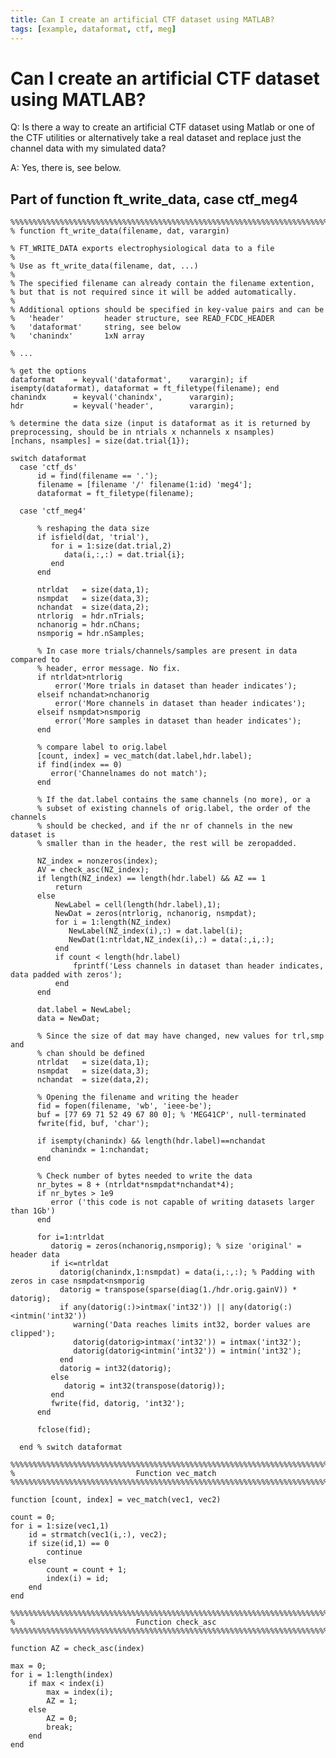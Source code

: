 ```yaml
---
title: Can I create an artificial CTF dataset using MATLAB?
tags: [example, dataformat, ctf, meg]
---
```


# Can I create an artificial CTF dataset using MATLAB?

Q: Is there a way to create an artificial CTF dataset using Matlab or one of the CTF utilities or alternatively take a real dataset and replace just the channel data with my simulated data?

A: Yes, there is, see below.

##  Part of function ft_write_data, case ctf_meg4 

	
	%%%%%%%%%%%%%%%%%%%%%%%%%%%%%%%%%%%%%%%%%%%%%%%%%%%%%%%%%%%%%%%%%%%%%%%%%%%%%%
	% function ft_write_data(filename, dat, varargin)
	
	% FT_WRITE_DATA exports electrophysiological data to a file
	%
	% Use as ft_write_data(filename, dat, ...)
	%
	% The specified filename can already contain the filename extention,
	% but that is not required since it will be added automatically.
	%
	% Additional options should be specified in key-value pairs and can be
	%   'header'         header structure, see READ_FCDC_HEADER
	%   'dataformat'     string, see below
	%   'chanindx'       1xN array
	
	% ...
	
	% get the options
	dataformat    = keyval('dataformat',    varargin); if isempty(dataformat), dataformat = ft_filetype(filename); end
	chanindx      = keyval('chanindx',      varargin);
	hdr           = keyval('header',        varargin);
	
	% determine the data size (input is dataformat as it is returned by preprocessing, should be in ntrials x nchannels x nsamples)
	[nchans, nsamples] = size(dat.trial{1});
	
	switch dataformat
	  case 'ctf_ds'
	      id = find(filename == '.');
	      filename = [filename '/' filename(1:id) 'meg4'];
	      dataformat = ft_filetype(filename);
	        
	  case 'ctf_meg4'  
	
	      % reshaping the data size
	      if isfield(dat, 'trial'), 
	         for i = 1:size(dat.trial,2)
	            data(i,:,:) = dat.trial{i};
	         end
	      end
	
	      ntrldat   = size(data,1);
	      nsmpdat   = size(data,3);
	      nchandat  = size(data,2);
	      ntrlorig  = hdr.nTrials;
	      nchanorig = hdr.nChans;
	      nsmporig = hdr.nSamples;
	    
	      % In case more trials/channels/samples are present in data compared to
	      % header, error message. No fix.
	      if ntrldat>ntrlorig
	          error('More trials in dataset than header indicates');
	      elseif nchandat>nchanorig
	          error('More channels in dataset than header indicates');
	      elseif nsmpdat>nsmporig
	          error('More samples in dataset than header indicates');
	      end
	    
	      % compare label to orig.label
	      [count, index] = vec_match(dat.label,hdr.label);
	      if find(index == 0)
	         error('Channelnames do not match');    
	      end
	    
	      % If the dat.label contains the same channels (no more), or a
	      % subset of existing channels of orig.label, the order of the channels
	      % should be checked, and if the nr of channels in the new dataset is
	      % smaller than in the header, the rest will be zeropadded.
	    
	      NZ_index = nonzeros(index);
	      AV = check_asc(NZ_index);
	      if length(NZ_index) == length(hdr.label) && AZ == 1
	          return
	      else
	          NewLabel = cell(length(hdr.label),1);
	          NewDat = zeros(ntrlorig, nchanorig, nsmpdat); 
	          for i = 1:length(NZ_index)
	             NewLabel(NZ_index(i),:) = dat.label(i);
	             NewDat(1:ntrldat,NZ_index(i),:) = data(:,i,:);
	          end
	          if count < length(hdr.label)
	              fprintf('Less channels in dataset than header indicates, data padded with zeros');
	          end
	      end
	    
	      dat.label = NewLabel;
	      data = NewDat;
	    
	      % Since the size of dat may have changed, new values for trl,smp and
	      % chan should be defined
	      ntrldat   = size(data,1);
	      nsmpdat   = size(data,3);
	      nchandat  = size(data,2);
	    
	      % Opening the filename and writing the header
	      fid = fopen(filename, 'wb', 'ieee-be');
	      buf = [77 69 71 52 49 67 80 0]; % 'MEG41CP', null-terminated
	      fwrite(fid, buf, 'char');
	
	      if isempty(chanindx) && length(hdr.label)==nchandat
	         chanindx = 1:nchandat;
	      end
	
	      % Check number of bytes needed to write the data
	      nr_bytes = 8 + (ntrldat*nsmpdat*nchandat*4);
	      if nr_bytes > 1e9
	         error ('this code is not capable of writing datasets larger than 1Gb')
	      end
	
	      for i=1:ntrldat
	         datorig = zeros(nchanorig,nsmporig); % size 'original' = header data
	         if i<=ntrldat
	           datorig(chanindx,1:nsmpdat) = data(i,:,:); % Padding with zeros in case nsmpdat<nsmporig
	           datorig = transpose(sparse(diag(1./hdr.orig.gainV)) * datorig);
	           if any(datorig(:)>intmax('int32')) || any(datorig(:)<intmin('int32'))
	              warning('Data reaches limits int32, border values are clipped');
	              datorig(datorig>intmax('int32')) = intmax('int32');
	              datorig(datorig<intmin('int32')) = intmin('int32');
	           end
	           datorig = int32(datorig);
	         else
	            datorig = int32(transpose(datorig));
	         end
	         fwrite(fid, datorig, 'int32');
	      end
	
	      fclose(fid);
	      
	  end % switch dataformat
	
	%%%%%%%%%%%%%%%%%%%%%%%%%%%%%%%%%%%%%%%%%%%%%%%%%%%%%%%%%%%%%%%%%%%%%%%%%%%
	%                           Function vec_match
	%%%%%%%%%%%%%%%%%%%%%%%%%%%%%%%%%%%%%%%%%%%%%%%%%%%%%%%%%%%%%%%%%%%%%%%%%%%
	
	function [count, index] = vec_match(vec1, vec2)
	
	count = 0;
	for i = 1:size(vec1,1)
	    id = strmatch(vec1(i,:), vec2);
	    if size(id,1) == 0
	        continue
	    else 
	        count = count + 1;
	        index(i) = id;
	    end
	end
	
	%%%%%%%%%%%%%%%%%%%%%%%%%%%%%%%%%%%%%%%%%%%%%%%%%%%%%%%%%%%%%%%%%%%%%%%%%%%
	%                           Function check_asc
	%%%%%%%%%%%%%%%%%%%%%%%%%%%%%%%%%%%%%%%%%%%%%%%%%%%%%%%%%%%%%%%%%%%%%%%%%%%
	
	function AZ = check_asc(index)
	
	max = 0;
	for i = 1:length(index)
	    if max < index(i)
	        max = index(i);
	        AZ = 1;
	    else 
	        AZ = 0;
	        break;
	    end
	end

